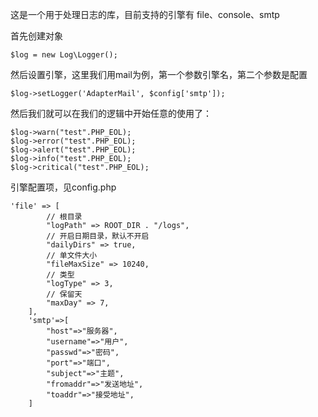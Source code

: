 这是一个用于处理日志的库，目前支持的引擎有 file、console、smtp

首先创建对象

    $log = new Log\Logger();

然后设置引擎，这里我们用mail为例，第一个参数引擎名，第二个参数是配置

    $log->setLogger('AdapterMail', $config['smtp']);

然后我们就可以在我们的逻辑中开始任意的使用了：

    $log->warn("test".PHP_EOL);
    $log->error("test".PHP_EOL);
    $log->alert("test".PHP_EOL);
    $log->info("test".PHP_EOL);
    $log->critical("test".PHP_EOL);

引擎配置项，见config.php

    'file' => [
            // 根目录
            "logPath" => ROOT_DIR . "/logs",
            // 开启日期目录，默认不开启
            "dailyDirs" => true,
            // 单文件大小
            "fileMaxSize" => 10240,
            // 类型
            "logType" => 3,
            // 保留天
            "maxDay" => 7,
        ],
        'smtp'=>[
            "host"=>"服务器",
            "username"=>"用户",
            "passwd"=>"密码",
            "port"=>"端口",
            "subject"=>"主题",
            "fromaddr"=>"发送地址",
            "toaddr"=>"接受地址",
        ]


